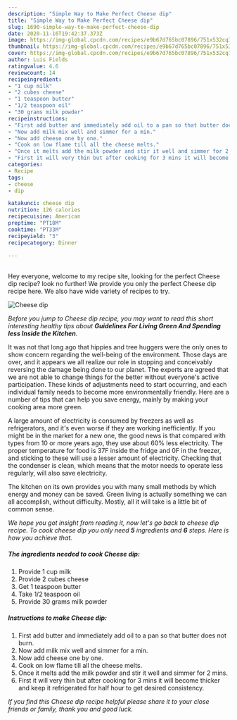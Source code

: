 ```yaml
---
description: "Simple Way to Make Perfect Cheese dip"
title: "Simple Way to Make Perfect Cheese dip"
slug: 1690-simple-way-to-make-perfect-cheese-dip
date: 2020-11-16T19:42:37.373Z
image: https://img-global.cpcdn.com/recipes/e9b67d765bc07896/751x532cq70/cheese-dip-recipe-main-photo.jpg
thumbnail: https://img-global.cpcdn.com/recipes/e9b67d765bc07896/751x532cq70/cheese-dip-recipe-main-photo.jpg
cover: https://img-global.cpcdn.com/recipes/e9b67d765bc07896/751x532cq70/cheese-dip-recipe-main-photo.jpg
author: Luis Fields
ratingvalue: 4.6
reviewcount: 14
recipeingredient:
- "1 cup milk"
- "2 cubes cheese"
- "1 teaspoon butter"
- "1/2 teaspoon oil"
- "30 grams milk powder"
recipeinstructions:
- "First add butter and immediately add oil to a pan so that butter does not burn."
- "Now add milk mix well and simmer for a min."
- "Now add cheese one by one."
- "Cook on low flame till all the cheese melts."
- "Once it melts add the milk powder and stir it well and simmer for 2 mins."
- "First it will very thin but after cooking for 3 mins it will become thicker and keep it refrigerated for half hour to get desired consistency."
categories:
- Recipe
tags:
- cheese
- dip

katakunci: cheese dip 
nutrition: 126 calories
recipecuisine: American
preptime: "PT18M"
cooktime: "PT33M"
recipeyield: "3"
recipecategory: Dinner

---
```

<br>
Hey everyone, welcome to my recipe site, looking for the perfect Cheese dip recipe? look no further! We provide you only the perfect Cheese dip recipe here. We also have wide variety of recipes to try.
<br>


![Cheese dip](https://img-global.cpcdn.com/recipes/e9b67d765bc07896/751x532cq70/cheese-dip-recipe-main-photo.jpg)

<i>Before you jump to Cheese dip recipe, you may want to read this short interesting healthy tips about 
<strong>Guidelines For Living Green And Spending less Inside the Kitchen</strong>.</i>
</br>

It was not that long ago that hippies and tree huggers were the only ones to show concern regarding the well-being of the environment. Those days are over, and it appears we all realize our role in stopping and conceivably reversing the damage being done to our planet. The experts are agreed that we are not able to change things for the better without everyone's active participation. These kinds of adjustments need to start occurring, and each individual family needs to become more environmentally friendly. Here are a number of tips that can help you save energy, mainly by making your cooking area more green.

A large amount of electricity is consumed by freezers as well as refrigerators, and it's even worse if they are working inefficiently. If you might be in the market for a new one, the good news is that compared with types from 10 or more years ago, they use about 60% less electricity. The proper temperature for food is 37F inside the fridge and 0F in the freezer, and sticking to these will use a lesser amount of electricity. Checking that the condenser is clean, which means that the motor needs to operate less regularly, will also save electricity.

The kitchen on its own provides you with many small methods by which energy and money can be saved. Green living is actually something we can all accomplish, without difficulty. Mostly, all it will take is a little bit of common sense.


<i>We hope you got insight from reading it, now let's go back to cheese dip recipe. To cook cheese dip you only need <strong>5</strong> ingredients and <strong>6</strong> steps. Here is how you achieve that.
</i>

##### The ingredients needed to cook Cheese dip:

1. Provide 1 cup milk
1. Provide 2 cubes cheese
1. Get 1 teaspoon butter
1. Take 1/2 teaspoon oil
1. Provide 30 grams milk powder


##### Instructions to make Cheese dip:

1. First add butter and immediately add oil to a pan so that butter does not burn.
1. Now add milk mix well and simmer for a min.
1. Now add cheese one by one.
1. Cook on low flame till all the cheese melts.
1. Once it melts add the milk powder and stir it well and simmer for 2 mins.
1. First it will very thin but after cooking for 3 mins it will become thicker and keep it refrigerated for half hour to get desired consistency.


<i>If you find this Cheese dip recipe helpful please share it to your close friends or family, thank you and good luck.</i>
